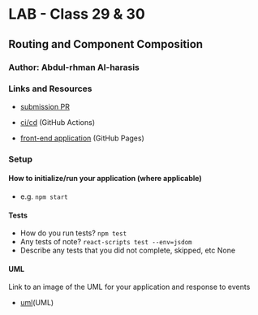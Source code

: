 # LAB - Class 29 & 30

## Routing and Component Composition

### Author: Abdul-rhman Al-harasis 

### Links and Resources

- [submission PR](https://github.com/401-advanced-javascript-Dante/lab28/pull/2)
- [ci/cd](https://github.com/401-advanced-javascript-Dante/lab28/pull/2/checks?check_run_id=477304690) (GitHub Actions)

- [front-end application](https://401-advanced-javascript-dante.github.io/lab28/) (GitHub Pages)


### Setup


#### How to initialize/run your application (where applicable)

- e.g. `npm start`

#### Tests

- How do you run tests?
`npm test`
- Any tests of note?
`react-scripts test --env=jsdom`
- Describe any tests that you did not complete, skipped, etc
None

#### UML

Link to an image of the UML for your application and response to events
- [uml](https://i.ibb.co/1Xw1hP7/ak.jpg)(UML)

